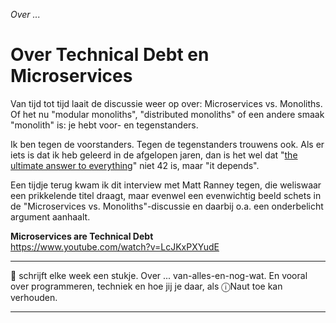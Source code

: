 *Over ...*

# Over Technical Debt en Microservices

Van tijd tot tijd laait de discussie weer op over: Microservices vs. Monoliths. Of het nu "modular monoliths", "distributed monoliths" of een andere smaak "monolith" is: je hebt voor- en tegenstanders.

Ik ben tegen de voorstanders. Tegen de tegenstanders trouwens ook. Als er iets is dat ik heb geleerd in de afgelopen jaren, dan is het wel dat "[the ultimate answer to everything](https://en.wikipedia.org/wiki/The_Hitchhiker%27s_Guide_to_the_Galaxy)" niet 42 is, maar "it depends".

Een tijdje terug kwam ik dit interview met Matt Ranney tegen, die weliswaar een prikkelende titel draagt, maar evenwel een evenwichtig beeld schets in de "Microservices vs. Monoliths"-discussie en daarbij o.a. een onderbelicht argument aanhaalt.

**Microservices are Technical Debt**<br/>https://www.youtube.com/watch?v=LcJKxPXYudE



---

🍐 schrijft elke week een stukje. Over ... van-alles-en-nog-wat. 
En vooral over programmeren, techniek en hoe jij je daar, als &#9432;Naut toe kan verhouden.

---
